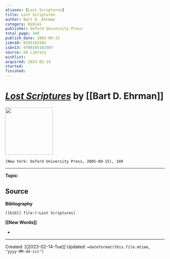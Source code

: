 ```yaml
---
aliases: [Lost Scriptures]
title: Lost Scriptures
author: Bart D. Ehrman
category: Bibles
publisher: Oxford University Press
total_page: 349
publish_date: 2005-09-15
isbn10: 0195182502
isbn13: 9780195182507
source: UA Library
wishlist: 
acquired: 2023-02-14
started: 
finished: 
---
```

# *[Lost Scriptures]()* by [[Bart D. Ehrman]]

<img src="http://books.google.com/books/content?id=zsmSDAAAQBAJ&printsec=frontcover&img=1&zoom=1&edge=curl&source=gbs_api" width=150>

`(New York: Oxford University Press, 2005-09-15), 349`



--- 
**Topic**: 

**Source**
- 

**Bibliography**

```query
[[bib]] file:(~Lost Scriptures)
```
 

**[[New Words]]**

- 

---
Created: [[2023-02-14-Tue]]
Updated: `=dateformat(this.file.mtime, "yyyy-MM-dd-ccc")`